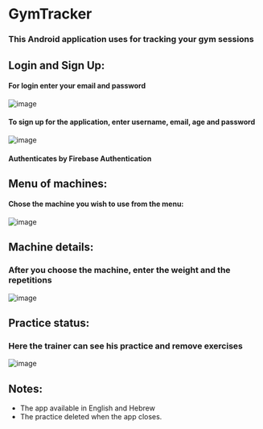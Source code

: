 # GymTracker

### This Android application uses for tracking your gym sessions

## Login and Sign Up:
#### For login enter your email and password
![image](https://user-images.githubusercontent.com/85076725/183270377-54654ab2-9083-41e4-999d-3525c8c22dcd.png)

#### To sign up for the application, enter username, email, age and password
![image](https://user-images.githubusercontent.com/85076725/183270388-9914c177-3bd6-4812-a943-9c8a046e8d4e.png)
#### Authenticates by Firebase Authentication

## Menu of machines:
#### Chose the machine you wish to use from the menu:
![image](https://user-images.githubusercontent.com/85076725/183270402-68710f4b-6afe-47e7-ad9b-6bc2941e3cb5.png)

## Machine details:
### After you choose the machine, enter the weight and the repetitions
![image](https://user-images.githubusercontent.com/85076725/183270412-379563b6-025e-46ae-9a7f-c7f18bd41b46.png)

## Practice status:
### Here the trainer can see his practice and remove exercises 
![image](https://user-images.githubusercontent.com/85076725/183270440-9c832dad-5257-4d49-8179-7526ac2f13c3.png)

## Notes:
- The app available in English and Hebrew
- The practice deleted when the app closes.
